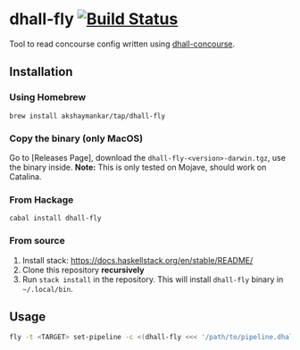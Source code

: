 # dhall-fly [![Build Status](https://travis-ci.org/akshaymankar/dhall-fly.svg?branch=master)](https://travis-ci.org/akshaymankar/dhall-fly)

Tool to read concourse config written using [dhall-concourse](https://github.com/akshaymankar/dhall-concourse).

## Installation

### Using Homebrew

`brew install akshaymankar/tap/dhall-fly`

### Copy the binary (only MacOS)

Go to [Releases Page], download the `dhall-fly-<version>-darwin.tgz`, use the binary inside. 
**Note:** This is only tested on Mojave, should work on Catalina.

### From Hackage

`cabal install dhall-fly`

### From source

1. Install stack: https://docs.haskellstack.org/en/stable/README/
1. Clone this repository **recursively**
1. Run `stack install` in the repository. This will install `dhall-fly` binary in `~/.local/bin`.

## Usage

```bash
fly -t <TARGET> set-pipeline -c <(dhall-fly <<< '/path/to/pipeline.dhall')
```
